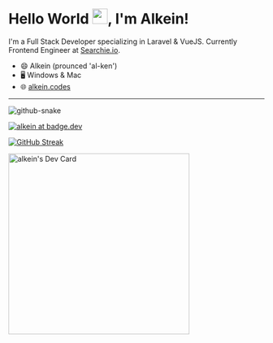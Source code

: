 # Hello World <img src="https://raw.githubusercontent.com/MartinHeinz/MartinHeinz/master/wave.gif" width="30px">, I'm Alkein!

I'm a Full Stack Developer specializing in Laravel & VueJS. Currently Frontend Engineer at [Searchie.io](https://searchie.io).

- 😄 Alkein (prounced 'al-ken')
- 🖥️ Windows & Mac
- 🌐 [alkein.codes](https://alkein.codes)

---

<picture>
  <source media="(prefers-color-scheme: dark)" srcset="https://raw.githubusercontent.com/tobiasmeyhoefer/tobiasmeyhoefer/output/github-snake-dark.svg" />
  <source media="(prefers-color-scheme: light)" srcset="https://raw.githubusercontent.com/tobiasmeyhoefer/tobiasmeyhoefer/output/github-snake.svg" />
  <img alt="github-snake" src="https://raw.githubusercontent.com/tobiasmeyhoefer/tobiasmeyhoefer/output/github-snake.svg" />
</picture>

<a href="https://badge.codechirp.dev/"><img src="https://devbadge.nyc3.digitaloceanspaces.com/user_badges/alkeincodes_badge.png?v1" alt="alkein at badge.dev"/></a>

[![GitHub Streak](https://streak-stats.demolab.com/?user=alkeincodes)](https://git.io/streak-stats)

<a href="https://app.daily.dev/alkein"><img src="https://api.daily.dev/devcards/v2/Dmrz5pQcC0wvQ3ZW2Q9zP.png?r=rsr&type=default" width="356" alt="alkein's Dev Card"/></a>
